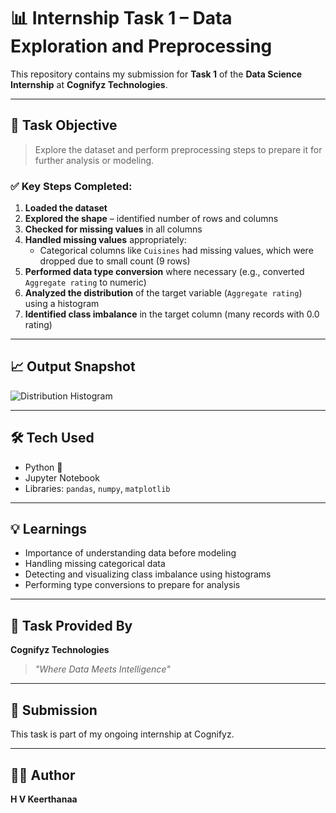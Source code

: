 # 📊 Internship Task 1 – Data Exploration and Preprocessing

This repository contains my submission for **Task 1** of the **Data Science Internship** at **Cognifyz Technologies**.

---

## 📝 Task Objective

> Explore the dataset and perform preprocessing steps to prepare it for further analysis or modeling.

### ✅ Key Steps Completed:

1. **Loaded the dataset**
2. **Explored the shape** – identified number of rows and columns
3. **Checked for missing values** in all columns
4. **Handled missing values** appropriately:
   - Categorical columns like `Cuisines` had missing values, which were dropped due to small count (9 rows)
5. **Performed data type conversion** where necessary (e.g., converted `Aggregate rating` to numeric)
6. **Analyzed the distribution** of the target variable (`Aggregate rating`) using a histogram
7. **Identified class imbalance** in the target column (many records with 0.0 rating)

---

## 📈 Output Snapshot

![Distribution Histogram](rating_histogram.png)

---

## 🛠️ Tech Used

- Python 🐍
- Jupyter Notebook
- Libraries: `pandas`, `numpy`, `matplotlib`

---

## 💡 Learnings

- Importance of understanding data before modeling
- Handling missing categorical data
- Detecting and visualizing class imbalance using histograms
- Performing type conversions to prepare for analysis

---

## 📌 Task Provided By

**Cognifyz Technologies**  
> *"Where Data Meets Intelligence"*

---

## 🔗 Submission

This task is part of my ongoing internship at Cognifyz.  

---

## 👩‍💻 Author

**H V Keerthanaa**  


